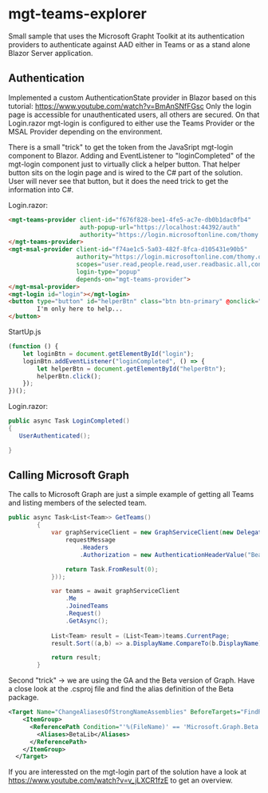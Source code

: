 # mgt-teams-explorer

Small sample that uses the Microsoft Grapht Toolkit at its authentication providers to authenticate against AAD either in Teams or as a stand alone Blazor Server application. 


## Authentication
Implemented a custom AuthenticationState provider in Blazor based on this tutorial: https://www.youtube.com/watch?v=BmAnSNfFGsc Only the login page is accessible for unauthenticated users, all others are secured. On that Login.razor mgt-login is configured to either use the Teams Provider or the MSAL Provider depending on the environment.

There is a small "trick" to get the token from the JavaSript mgt-login component to Blazor. Adding and EventListener to "loginCompleted" of the mgt-login component just to virtually click a helper button. That helper button sits on the login page and is wired to the C# part of the solution. User will never see that button, but it does the need trick to get the information into C#.

Login.razor:
```html
<mgt-teams-provider client-id="f676f828-bee1-4fe5-ac7e-db0b1dac0fb4"
                    auth-popup-url="https://localhost:44392/auth"
                    authority="https://login.microsoftonline.com/thomy.onmicrosoft.com">
</mgt-teams-provider>
<mgt-msal-provider client-id="f74ae1c5-5a03-482f-8fca-d105431e90b5"
                   authority="https://login.microsoftonline.com/thomy.onmicrosoft.com"
                   scopes="user.read,people.read,user.readbasic.all,contacts.read,calendars.read,TeamMember.Read.All"
                   login-type="popup"
                   depends-on="mgt-teams-provider">
</mgt-msal-provider>
<mgt-login id="login"></mgt-login>
<button type="button" id="helperBtn" class="btn btn-primary" @onclick="LoginCompleted" style="display:none">
        I'm only here to help...
</button>
```
StartUp.js
```javascript
(function () {
    let loginBtn = document.getElementById("login");
    loginBtn.addEventListener("loginCompleted", () => {
        let helperBtn = document.getElementById("helperBtn");
        helperBtn.click();
    });
})();
```

Login.razor:
```c#
public async Task LoginCompleted()
{
   UserAuthenticated();

}
``` 

## Calling Microsoft Graph

The calls to Microsoft Graph are just a simple example of getting all Teams and listing members of the selected team.

```c#
public async Task<List<Team>> GetTeams()
        {            
            var graphServiceClient = new GraphServiceClient(new DelegateAuthenticationProvider((requestMessage) => {
                requestMessage
                    .Headers
                    .Authorization = new AuthenticationHeaderValue("Bearer", AuthProvider.GetAccessTokenFromCurrentUser());

                return Task.FromResult(0);
            }));

            var teams = await graphServiceClient
                .Me
                .JoinedTeams
                .Request()
                .GetAsync();
            
            List<Team> result = (List<Team>)teams.CurrentPage;
            result.Sort((a,b) => a.DisplayName.CompareTo(b.DisplayName));

            return result;
        }
 ```

Second "trick" -> we are using the GA and the Beta version of Graph. Have a close look at the .csproj file and find the alias definition of the Beta package.

```xml
<Target Name="ChangeAliasesOfStrongNameAssemblies" BeforeTargets="FindReferenceAssembliesForReferences;ResolveReferences">
    <ItemGroup>
      <ReferencePath Condition="'%(FileName)' == 'Microsoft.Graph.Beta'">
        <Aliases>BetaLib</Aliases>
      </ReferencePath>
    </ItemGroup>
  </Target>
```

If you are interessted on the mgt-login part of the solution have a look at https://www.youtube.com/watch?v=v_jLXCR1fzE to get an overview.
